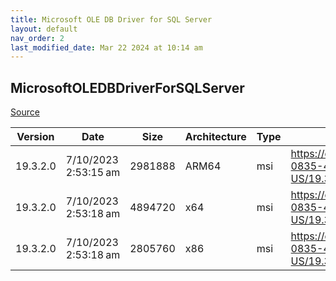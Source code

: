```yaml
---
title: Microsoft OLE DB Driver for SQL Server
layout: default
nav_order: 2
last_modified_date: Mar 22 2024 at 10:14 am
---
```


## MicrosoftOLEDBDriverForSQLServer

[Source](https://learn.microsoft.com/en-us/sql/connect/oledb/download-oledb-driver-for-sql-server)

| Version  | Date                 | Size    | Architecture | Type | URI                                                                                                                    |
| -------- | -------------------- | ------- | ------------ | ---- | ---------------------------------------------------------------------------------------------------------------------- |
| 19.3.2.0 | 7/10/2023 2:53:15 am | 2981888 | ARM64        | msi  | https://download.microsoft.com/download/f/1/3/f13ce329-0835-44e7-b110-44decd29b0ad/en-US/19.3.2.0/arm64/msoledbsql.msi |
| 19.3.2.0 | 7/10/2023 2:53:18 am | 4894720 | x64          | msi  | https://download.microsoft.com/download/f/1/3/f13ce329-0835-44e7-b110-44decd29b0ad/en-US/19.3.2.0/x64/msoledbsql.msi   |
| 19.3.2.0 | 7/10/2023 2:53:18 am | 2805760 | x86          | msi  | https://download.microsoft.com/download/f/1/3/f13ce329-0835-44e7-b110-44decd29b0ad/en-US/19.3.2.0/x86/msoledbsql.msi   |
